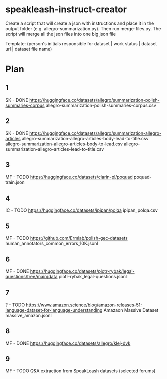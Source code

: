 # speakleash-instruct-creator

Create a script that will create a json with instructions and place it in the output folder (e.g. allegro-summarization.py). Then run merge-files.py. The script will merge all the json files into one big json file

Template:
(person's initials responsible for dataset | work status | dataset url | dataset file name)

# Plan
## 1 
SK - DONE
https://huggingface.co/datasets/allegro/summarization-polish-summaries-corpus
allegro-summarization-polish-summaries-corpus.csv

## 2
SK - DONE
https://huggingface.co/datasets/allegro/summarization-allegro-articles
allegro-summarization-allegro-articles-body-lead-to-title.csv
allegro-summarization-allegro-articles-body-to-lead.csv
allegro-summarization-allegro-articles-lead-to-title.csv

## 3
MF - TODO
https://huggingface.co/datasets/clarin-pl/poquad
poquad-train.json

## 4
IC - TODO
https://huggingface.co/datasets/ipipan/polqa
ipipan_polqa.csv

## 5
MF - TODO
https://github.com/Ermlab/polish-gec-datasets
human_annotators_common_errors_10K.jsonl

## 6
MF - DONE
https://huggingface.co/datasets/piotr-rybak/legal-questions/tree/main/data
piotr-rybak_legal-questions.jsonl

## 7
? - TODO
https://www.amazon.science/blog/amazon-releases-51-language-dataset-for-language-understanding
Amazaon Massive Dataset
massive_amazon.jsonl

## 8
MF - DONE
https://huggingface.co/datasets/allegro/klej-dyk

## 9
MF - TODO
Q&A extraction from SpeakLeash datasets (selected forums)
